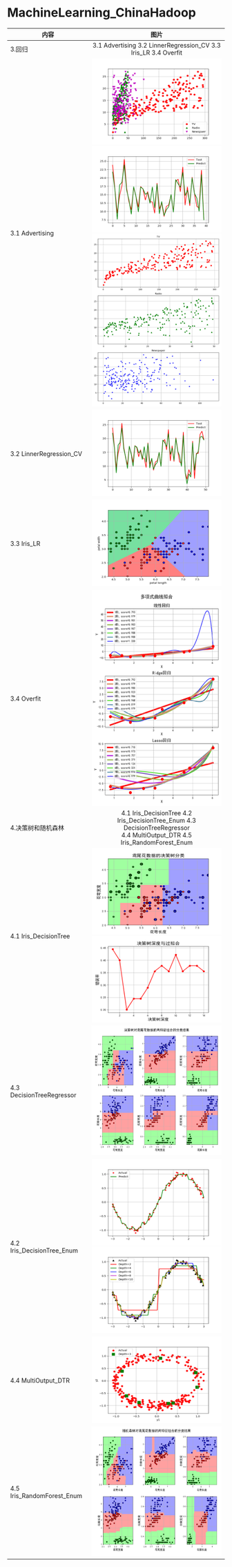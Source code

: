 # MachineLearning_ChinaHadoop

| 内容      | 图片  |
| ------------- |:-------------:|
|3.回归         |3.1 Advertising     3.2 LinnerRegression_CV     3.3 Iris_LR     3.4 Overfit|
|3.1 Advertising    |<img width="300" height="200" src="./Figures/3-1-1.png"/><img width="300" height="200" src="./Figures/3-1-3.png"/><br><img width="300" height="400" src="./Figures/3-1-2.png"/>|
|3.2 LinnerRegression_CV    |<img width="300" height="200" src="./Figures/3-2.png"/>|
|3.3 Iris_LR    |<img width="300" height="200" src="./Figures/3-3.png"/>|
|3.4 Overfit    |<img width="300" height="500" src="./Figures/3-4.png"/>|
|4.决策树和随机森林   |4.1 Iris_DecisionTree 	4.2 Iris_DecisionTree_Enum  4.3 DecisionTreeRegressor <br> 	4.4 MultiOutput_DTR  4.5 Iris_RandomForest_Enum|
|4.1 Iris_DecisionTree   |<img width="300" height="200" src="./Figures/4-1-1.png"/><img width="300" height="200" src="./Figures/4-1-2.png"/>|
|4.3 DecisionTreeRegressor    |<img width="400" height="300" src="./Figures/4-2.png"/>|
|4.2 Iris_DecisionTree_Enum    |<img width="300" height="200" src="./Figures/4-3-1.png"/><img width="300" height="200" src="./Figures/4-3-2.png"/>|
|4.4 MultiOutput_DTR    |<img width="300" height="200" src="./Figures/4-4.png"/>|
|4.5 Iris_RandomForest_Enum   |<img width="400" height="300" src="./Figures/4-5.png"/>|



